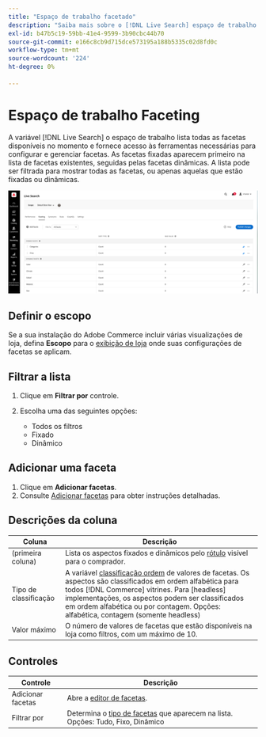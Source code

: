 ```yaml
---
title: "Espaço de trabalho facetado"
description: "Saiba mais sobre o [!DNL Live Search] espaço de trabalho facetado."
exl-id: b47b5c19-59bb-41e4-9599-3b90cbc44b70
source-git-commit: e166c8cb9d715dce573195a188b5335c02d8fd0c
workflow-type: tm+mt
source-wordcount: '224'
ht-degree: 0%

---
```


# Espaço de trabalho Faceting

A variável [!DNL Live Search] o espaço de trabalho lista todas as facetas disponíveis no momento e fornece acesso às ferramentas necessárias para configurar e gerenciar facetas. As facetas fixadas aparecem primeiro na lista de facetas existentes, seguidas pelas facetas dinâmicas. A lista pode ser filtrada para mostrar todas as facetas, ou apenas aquelas que estão fixadas ou dinâmicas.

![Espaço de trabalho facetado](assets/faceting-workspace.png)

## Definir o escopo

Se a sua instalação do Adobe Commerce incluir várias visualizações de loja, defina **Escopo** para o [exibição de loja](https://experienceleague.adobe.com/docs/commerce-admin/start/setup/websites-stores-views.html#scope-settings) onde suas configurações de facetas se aplicam.

## Filtrar a lista

1. Clique em **Filtrar por** controle.
1. Escolha uma das seguintes opções:

   * Todos os filtros
   * Fixado
   * Dinâmico

## Adicionar uma faceta

1. Clique em **Adicionar facetas**.
1. Consulte [Adicionar facetas](facets-add.md) para obter instruções detalhadas.

## Descrições da coluna

| Coluna | Descrição |
|--- |--- |
| (primeira coluna) | Lista os aspectos fixados e dinâmicos pelo [rótulo](facets-type.md) visível para o comprador. |
| Tipo de classificação | A variável [classificação ordem](facets-type.md) de valores de facetas. Os aspectos são classificados em ordem alfabética para todos [!DNL Commerce] vitrines. Para [headless] implementações, os aspectos podem ser classificados em ordem alfabética ou por contagem. Opções: alfabética, contagem (somente headless) |
| Valor máximo | O número de valores de facetas que estão disponíveis na loja como filtros, com um máximo de 10. |

## Controles

| Controle | Descrição |
|--- |--- |
| Adicionar facetas | Abre a [editor de facetas](facets-add.md). |
| Filtrar por | Determina o [tipo de facetas](facets-type.md) que aparecem na lista. Opções: Tudo, Fixo, Dinâmico |
